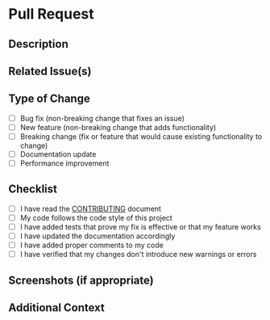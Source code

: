 # Pull Request

## Description

<!-- Provide a brief description of the changes in this PR -->

## Related Issue(s)

<!-- Link any related issues using #issue_number format -->

## Type of Change

- [ ] Bug fix (non-breaking change that fixes an issue)
- [ ] New feature (non-breaking change that adds functionality)
- [ ] Breaking change (fix or feature that would cause existing functionality to change)
- [ ] Documentation update
- [ ] Performance improvement

## Checklist

- [ ] I have read the [CONTRIBUTING](../CONTRIBUTING.md) document
- [ ] My code follows the code style of this project
- [ ] I have added tests that prove my fix is effective or that my feature works
- [ ] I have updated the documentation accordingly
- [ ] I have added proper comments to my code
- [ ] I have verified that my changes don't introduce new warnings or errors

## Screenshots (if appropriate)

<!-- Add screenshots here if applicable -->

## Additional Context

<!-- Add any other context about the pull request here -->

